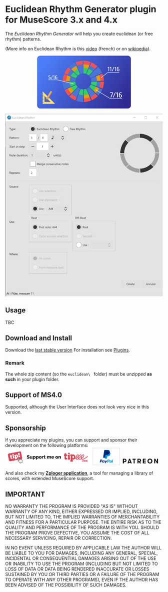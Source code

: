 
# Euclidean Rhythm Generator plugin for MuseScore 3.x and 4.x
The *Euclidean Rhythm Generator* will help you create euclidean (or free rhythm) patterns.

(More info on Euclidean Rhythm is this [video](https://www.youtube.com/watch?v=8G8qko7NZdE) (french) or on [wikipedia](https://en.wikipedia.org/wiki/Euclidean_rhythm)).

<p align="center"><img src="/euclidean/logo.png" Alt="logo" width="300" /></p>

![Score From Template in action](/demo/euclidean-demo.png)

## Usage ##
TBC

## Download and Install ##
Download the [last stable version](https://github.com/lgvr123/musescore-euclidian/releases)
For installation see [Plugins](https://musescore.org/en/handbook/3/plugins).

### Remark
The whole zip content (so the `euclidean\ ` folder) must be unzipped **as such** in your plugin folder. <br/>

## Support of MS4.0
Supported, although the User Interface does not look very nice in this version.

## Sponsorship ##
If you appreciate my plugins, you can support and sponsor their development on the following platforms:
[<img src="/support/Button-Tipeee.png" alt="Support me on Tipee" height="50"/>](https://www.tipeee.com/parkingb) 
[<img src="/support/paypal.jpg" alt="Support me on Paypal" height="55"/>](https://www.paypal.me/LaurentvanRoy) 
[<img src="/support/patreon.png" alt="Support me on Patreon" height="25"/>](https://patreon.com/parkingb)

And also check my **[Zploger application](https://www.parkingb.be/zploger)**, a tool for managing a library of scores, with extended MuseScore support.

## IMPORTANT
NO WARRANTY THE PROGRAM IS PROVIDED "AS IS" WITHOUT WARRANTY OF ANY KIND, EITHER EXPRESSED OR IMPLIED, INCLUDING, BUT NOT LIMITED TO, THE IMPLIED WARRANTIES OF MERCHANTABILITY AND FITNESS FOR A PARTICULAR PURPOSE. THE ENTIRE RISK AS TO THE QUALITY AND PERFORMANCE OF THE PROGRAM IS WITH YOU. SHOULD THE PROGRAM PROVE DEFECTIVE, YOU ASSUME THE COST OF ALL NECESSARY SERVICING, REPAIR OR CORRECTION.

IN NO EVENT UNLESS REQUIRED BY APPLICABLE LAW THE AUTHOR WILL BE LIABLE TO YOU FOR DAMAGES, INCLUDING ANY GENERAL, SPECIAL, INCIDENTAL OR CONSEQUENTIAL DAMAGES ARISING OUT OF THE USE OR INABILITY TO USE THE PROGRAM (INCLUDING BUT NOT LIMITED TO LOSS OF DATA OR DATA BEING RENDERED INACCURATE OR LOSSES SUSTAINED BY YOU OR THIRD PARTIES OR A FAILURE OF THE PROGRAM TO OPERATE WITH ANY OTHER PROGRAMS), EVEN IF THE AUTHOR HAS BEEN ADVISED OF THE POSSIBILITY OF SUCH DAMAGES.
